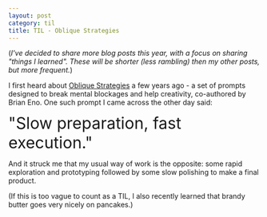 ```yaml
---
layout: post
category: til
title: TIL - Oblique Strategies
---
```


(*I've decided to share more blog posts this year, with a focus on sharing "things I learned". These will be shorter (less rambling) then my other posts, but more frequent.*)

I first heard about [Oblique Strategies](https://en.wikipedia.org/wiki/Oblique_Strategies) a few years ago - a set of prompts designed to break mental blockages and help creativity, co-authored by Brian Eno. One such prompt I came across the other day said:

<font size="6">"Slow preparation, fast execution."</font>

And it struck me that my usual way of work is the opposite: some rapid exploration and prototyping followed by some slow polishing to make a final product. 

(If this is too vague to count as a TIL, I also recently learned that brandy butter goes very nicely on pancakes.)

